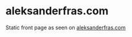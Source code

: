 aleksanderfras.com
==================

Static front page as seen on [aleksanderfras.com](www.aleksanderfras.com)

